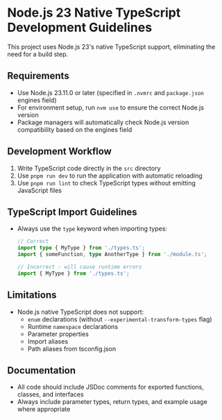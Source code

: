 # Node.js 23 Native TypeScript Development Guidelines

This project uses Node.js 23's native TypeScript support, eliminating the need for a build step.

## Requirements

- Use Node.js 23.11.0 or later (specified in `.nvmrc` and `package.json` engines field)
- For environment setup, run `nvm use` to ensure the correct Node.js version
- Package managers will automatically check Node.js version compatibility based on the engines field

## Development Workflow

1. Write TypeScript code directly in the `src` directory
2. Use `pnpm run dev` to run the application with automatic reloading
3. Use `pnpm run lint` to check TypeScript types without emitting JavaScript files

## TypeScript Import Guidelines

- Always use the `type` keyword when importing types:

  ```typescript
  // Correct
  import type { MyType } from './types.ts';
  import { someFunction, type AnotherType } from './module.ts';
  
  // Incorrect - will cause runtime errors
  import { MyType } from './types.ts';
  ```

## Limitations

- Node.js native TypeScript does not support:
  - `enum` declarations (without `--experimental-transform-types` flag)
  - Runtime `namespace` declarations
  - Parameter properties
  - Import aliases
  - Path aliases from tsconfig.json

## Documentation

- All code should include JSDoc comments for exported functions, classes, and interfaces
- Always include parameter types, return types, and example usage where appropriate
